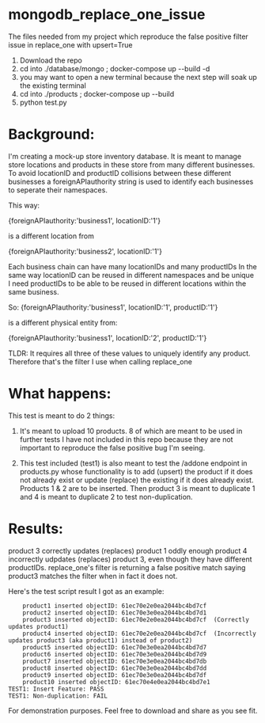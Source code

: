 # mongodb_replace_one_issue
The files needed from my project which reproduce the false positive filter issue in replace_one with upsert=True

1) Download the repo
2) cd into ./database/mongo ; docker-compose up --build -d
3) you may want to open a new terminal because the next step will soak up the existing terminal
4) cd into ./products ; docker-compose up --build
5) python test.py

# Background:
I'm creating a mock-up store inventory database.
It is meant to manage store locations and products in these store from many different businesses.
To avoid locationID and productID collisions between these different businesses a foreignAPIauthority string is used to identify each businesses to seperate their namespaces.

This way:

{foreignAPIauthority:'business1', locationID:'1'}

is a different location from

{foreignAPIauthority:'business2', locationID:'1'}

Each business chain can have many locationIDs and many productIDs
In the same way locationID can be reused in different namespaces and be unique I need productIDs to be able to be reused in different locations within the same business.

So:
{foreignAPIauthority:'business1', locationID:'1', productID:'1'}

is a different physical entity from:

{foreignAPIauthority:'business1', locationID:'2', productID:'1'}

TLDR: It requires all three of these values to uniquely identify any product. Therefore that's the filter I use when calling replace_one


# What happens:
This test is meant to do 2 things:

1) It's meant to upload 10 products. 8 of which are meant to be used in further tests I have not included in this repo because they are not important to reproduce the false positive bug I'm seeing.

2) This test included (test1) is also meant to test the /addone endpoint in products.py whose functionality is to add (upsert) the product if it does not already exist or update (replace) the existing if it does already exist. Products 1 & 2 are to be inserted. Then product 3 is meant to duplicate 1 and 4 is meant to duplicate 2 to test non-duplication.


# Results:
product 3 correctly updates (replaces) product 1
oddly enough product 4 incorrectly udpdates (replaces) product 3, even though they have different productIDs.
replace_one's filter is returning a false positive match saying product3 matches the filter when in fact it does not.

Here's the test script result I got as an example:
```
    product1 inserted objectID: 61ec70e2e0ea2044bc4bd7cf
    product2 inserted objectID: 61ec70e3e0ea2044bc4bd7d1
    product3 inserted objectID: 61ec70e2e0ea2044bc4bd7cf  (Correctly updates product1)
    product4 inserted objectID: 61ec70e2e0ea2044bc4bd7cf  (Incorrectly updates product3 (aka product1) instead of product2)
    product5 inserted objectID: 61ec70e3e0ea2044bc4bd7d7
    product6 inserted objectID: 61ec70e3e0ea2044bc4bd7d9
    product7 inserted objectID: 61ec70e3e0ea2044bc4bd7db
    product8 inserted objectID: 61ec70e3e0ea2044bc4bd7dd
    product9 inserted objectID: 61ec70e3e0ea2044bc4bd7df
    product10 inserted objectID: 61ec70e4e0ea2044bc4bd7e1
TEST1: Insert Feature: PASS
TEST1: Non-duplication: FAIL
```

For demonstration purposes. Feel free to download and share as you see fit.
